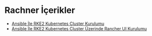 # Rachner İçerikler

  - [Ansible İle RKE2 Kubernetes Cluster Kurulumu](rancher/rke2clusterinstall.md)
  - [Ansible İle RKE2 Kubernetes Cluster Üzerinde Rancher UI Kurulumu](rancher/rke2installui.md)